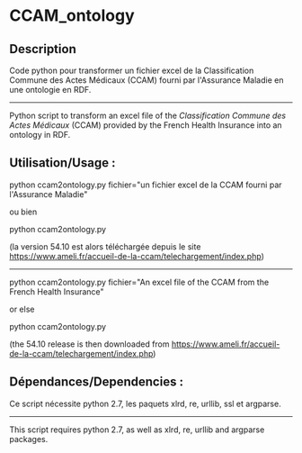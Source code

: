 # CCAM_ontology

## Description

Code python pour transformer un fichier excel de la Classification Commune des Actes Médicaux (CCAM) fourni par l'Assurance Maladie en une ontologie en RDF.

---

Python script to transform an excel file of the *Classification Commune des Actes Médicaux* (CCAM) provided by the French Health Insurance into an ontology in RDF.

## Utilisation/Usage :

python ccam2ontology.py fichier="un fichier excel de la CCAM fourni par l'Assurance Maladie"

ou bien

python ccam2ontology.py

(la version 54.10 est alors téléchargée depuis le site https://www.ameli.fr/accueil-de-la-ccam/telechargement/index.php)

---

python ccam2ontology.py fichier="An excel file of the CCAM from the French Health Insurance"

or else

python ccam2ontology.py

(the 54.10 release is then downloaded from https://www.ameli.fr/accueil-de-la-ccam/telechargement/index.php)

## Dépendances/Dependencies :

Ce script nécessite python 2.7, les paquets xlrd, re, urllib, ssl et argparse.

---

This script requires python 2.7, as well as xlrd, re, urllib and argparse packages.
